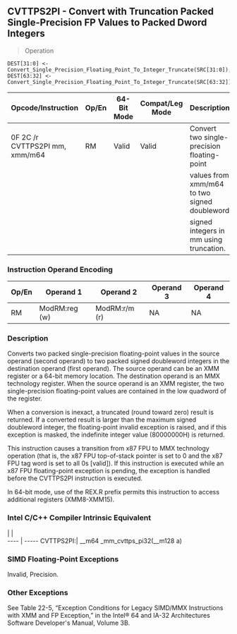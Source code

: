 ## CVTTPS2PI - Convert with Truncation Packed Single-Precision FP Values to Packed Dword Integers

> Operation

``` slim
DEST[31:0] <- Convert_Single_Precision_Floating_Point_To_Integer_Truncate(SRC[31:0]);
DEST[63:32] <- Convert_Single_Precision_Floating_Point_To_Integer_Truncate(SRC[63:32]);

```

 Opcode/Instruction            | Op/En| 64-Bit Mode| Compat/Leg Mode| Description                                 
 ---  | --- | --- | --- | ---
 0F 2C /r CVTTPS2PI mm, xmm/m64| RM   | Valid      | Valid          | Convert two single-precision floating-point 
                               |      |            |                | values from xmm/m64 to two signed doubleword
                               |      |            |                | signed integers in mm using truncation.     

### Instruction Operand Encoding
 Op/En| Operand 1    | Operand 2    | Operand 3| Operand 4
 ---  | --- | --- | --- | ---
 RM   | ModRM:reg (w)| ModRM:r/m (r)| NA       | NA       

### Description
Converts two packed single-precision floating-point values in the source operand
(second operand) to two packed signed doubleword integers in the destination
operand (first operand). The source operand can be an XMM register or a 64-bit
memory location. The destination operand is an MMX technology register. When
the source operand is an XMM register, the two single-precision floating-point
values are contained in the low quadword of the register.

When a conversion is inexact, a truncated (round toward zero) result is returned.
If a converted result is larger than the maximum signed doubleword integer,
the floating-point invalid exception is raised, and if this exception is masked,
the indefinite integer value (80000000H) is returned.

This instruction causes a transition from x87 FPU to MMX technology operation
(that is, the x87 FPU top-of-stack pointer is set to 0 and the x87 FPU tag word
is set to all 0s [valid]). If this instruction is executed while an x87 FPU
floating-point exception is pending, the exception is handled before the CVTTPS2PI
instruction is executed.

In 64-bit mode, use of the REX.R prefix permits this instruction to access additional
registers (XMM8-XMM15).



### Intel C/C++ Compiler Intrinsic Equivalent
   | |  
---- | -----
 CVTTPS2PI:| __m64 _mm_cvttps_pi32(__m128 a)

### SIMD Floating-Point Exceptions
Invalid, Precision.


### Other Exceptions
See Table 22-5, “Exception Conditions for Legacy SIMD/MMX Instructions with
XMM and FP Exception,” in the Intel® 64 and IA-32 Architectures Software Developer's
Manual, Volume 3B.
